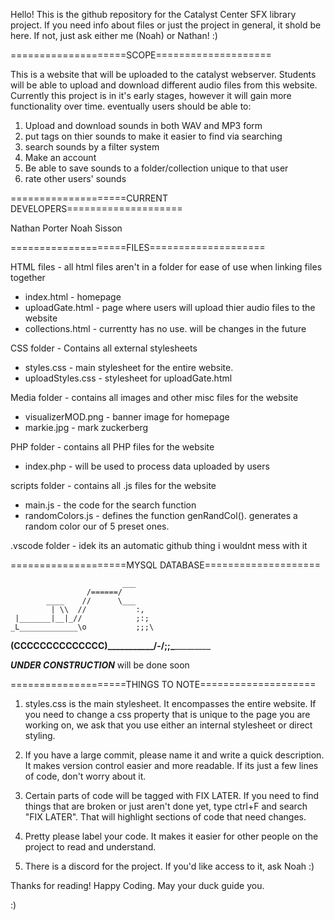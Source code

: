 

Hello! This is the github repository for the Catalyst Center SFX library project.
If you need info about files or just the project in general, it shold be here.
If not, just ask either me (Noah) or Nathan! :)

====================SCOPE====================

This is a website that will be uploaded to the catalyst webserver.
Students will be able to upload and download different audio files from this website.
Currently this project is in it's early stages, however it will gain more functionality over time. eventually users should be able to:

1) Upload and download sounds in both WAV and MP3 form
2) put tags on thier sounds to make it easier to find via searching
3) search sounds by a filter system
4) Make an account
5) Be able to save sounds to a folder/collection unique to that user
6) rate other users' sounds

====================CURRENT DEVELOPERS====================

Nathan Porter
Noah Sisson

====================FILES====================

HTML files - all html files aren't in a folder for ease of use when linking files together
* index.html - homepage
* uploadGate.html - page where users will upload thier audio files to the website
* collections.html - currentty has no use. will be changes in the future

CSS folder - Contains all external stylesheets
* styles.css - main stylesheet for the entire website.
* uploadStyles.css - stylesheet for uploadGate.html

Media folder - contains all images and other misc files for the website
* visualizerMOD.png - banner image for homepage
* markie.jpg - mark zuckerberg

PHP folder - contains all PHP files for the website
* index.php - will be used to process data uploaded by users

scripts folder - contains all .js files for the website
* main.js - the code for the search function
* randomColors.js - defines the function genRandCol(). generates a random color our of 5 preset ones.

.vscode folder - idek its an automatic github thing i wouldnt mess with it

====================MYSQL DATABASE====================

                             ___
                     /======/
            ____    //      \___       
             | \\  //           :,   
     |_______|__|_//            ;:;
    _L_____________\o           ;;;\
____(CCCCCCCCCCCCCC)___________/-/;;\______________

***UNDER CONSTRUCTION***
will be done soon


====================THINGS TO NOTE====================

1) styles.css is the main stylesheet. It encompasses the entire website. If you need to change a css property that is unique to the page you are working on, we ask that you use either an internal stylesheet or direct styling.

2) If you have a large commit, please name it and write a quick description. It makes version control easier and more readable. If its just a few lines of code, don't worry about it.

3) Certain parts of code will be tagged with FIX LATER. If you need to find things that are broken or just aren't done yet, type ctrl+F and search "FIX LATER". That will highlight sections of code that need changes.

4) Pretty please label your code. It makes it easier for other people on the project to read and understand.

5) There is a discord for the project. If you'd like access to it, ask Noah :)

Thanks for reading! Happy Coding. May your duck guide you.
 
:)